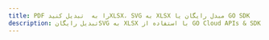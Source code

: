 ---title: PDF را به  تبدیل کنیدXLSX، SVG به XLSX مبدل رایگان یا GO SDKdescription: تبدیل رایگانSVG به XLSX با استفاده از GO Cloud APIs & SDK همچنین اسناد PDF را در Cloud ایجاد، ویرایش و رندر کنید.---